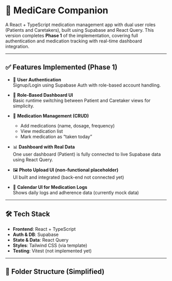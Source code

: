# 💊 MediCare Companion

A React + TypeScript medication management app with dual user roles (Patients and Caretakers), built using Supabase and React Query. This version completes **Phase 1** of the implementation, covering full authentication and medication tracking with real-time dashboard integration.

---

## ✅ Features Implemented (Phase 1)

- 🔐 **User Authentication**  
  Signup/Login using Supabase Auth with role-based account handling.

- 🧠 **Role-Based Dashboard UI**  
  Basic runtime switching between Patient and Caretaker views for simplicity.

- 💊 **Medication Management (CRUD)**  
  - Add medications (name, dosage, frequency)
  - View medication list
  - Mark medication as “taken today”

- 📊 **Dashboard with Real Data**  
  One user dashboard (Patient) is fully connected to live Supabase data using React Query.

- 🖼️ **Photo Upload UI (non-functional placeholder)**  
  UI built and integrated (back-end not connected yet)

- 📆 **Calendar UI for Medication Logs**  
  Shows daily logs and adherence data (currently mock data)

---

## 🛠 Tech Stack

- **Frontend**: React + TypeScript  
- **Auth & DB**: Supabase  
- **State & Data**: React Query  
- **Styles**: Tailwind CSS (via template)  
- **Testing**: Vitest (not implemented yet)

---

## 📂 Folder Structure (Simplified)

